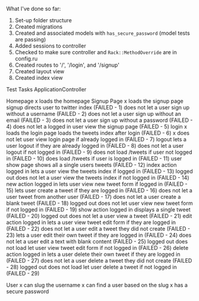 What I've done so far:

1. Set-up folder structure
2. Created migrations
3. Created and associated models with `has_secure_password`
(model tests are passing)
4. Added sessions to controller
5. Checked to make sure controller and `Rack::MethodOverride` are in config.ru
6. Created routes to '/', '/login', and '/signup'
7. Created layout view
8. Created index view


Test Tasks
ApplicationController

  Homepage
x    loads the homepage
  Signup Page
x    loads the signup page
    signup directs user to twitter index (FAILED - 1)
    does not let a user sign up without a username (FAILED - 2)
    does not let a user sign up without an email (FAILED - 3)
    does not let a user sign up without a password (FAILED - 4)
    does not let a logged in user view the signup page (FAILED - 5)
  login
x    loads the login page
    loads the tweets index after login (FAILED - 6)
x    does not let user view login page if already logged in (FAILED - 7)
  logout
    lets a user logout if they are already logged in (FAILED - 8)
    does not let a user logout if not logged in (FAILED - 9)
    does not load /tweets if user not logged in (FAILED - 10)
    does load /tweets if user is logged in (FAILED - 11)
  user show page
    shows all a single users tweets (FAILED - 12)
  index action
    logged in
      lets a user view the tweets index if logged in (FAILED - 13)
    logged out
      does not let a user view the tweets index if not logged in (FAILED - 14)
  new action
    logged in
      lets user view new tweet form if logged in (FAILED - 15)
      lets user create a tweet if they are logged in (FAILED - 16)
      does not let a user tweet from another user (FAILED - 17)
      does not let a user create a blank tweet (FAILED - 18)
    logged out
      does not let user view new tweet form if not logged in (FAILED - 19)
  show action
    logged in
      displays a single tweet (FAILED - 20)
    logged out
      does not let a user view a tweet (FAILED - 21)
  edit action
    logged in
      lets a user view tweet edit form if they are logged in (FAILED - 22)
      does not let a user edit a tweet they did not create (FAILED - 23)
      lets a user edit their own tweet if they are logged in (FAILED - 24)
      does not let a user edit a text with blank content (FAILED - 25)
    logged out
      does not load let user view tweet edit form if not logged in (FAILED - 26)
  delete action
    logged in
      lets a user delete their own tweet if they are logged in (FAILED - 27)
      does not let a user delete a tweet they did not create (FAILED - 28)
    logged out
      does not load let user delete a tweet if not logged in (FAILED - 29)

User
x  can slug the username
x  can find a user based on the slug
x  has a secure password
